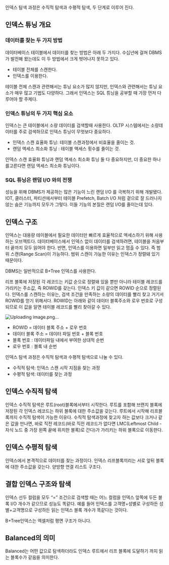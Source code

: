 인덱스 탐색 과정은 수직적 탐색과 수평적 탐색, 두 단계로 이루어 진다.

## 인덱스 튜닝 개요

### 데이터를 찾는 두 가지 방법

데이터베이스 테이블에서 데이터를 찾는 방법은 아래 두 가지다. 수십년에 걸쳐 DBMS가 발전해 왔는데도 이 두 방법에서 크게 벗어나지 못하고 있다. 

- 테이블 전체를 스캔한다.
- 인덱스를 이용한다.

테이블 전체 스캔과 관련해서는 튜닝 요소가 많지 않지만, 인덱스와 관련해서는 튜닝 요소가 매우 많고 기법도 다양하다. 그래서 인덱스는 SQL 튜닝을 공부할 때 가장 먼저 다루어야 할 주제다.

### 인덱스 튜닝의 두 가지 핵심 요소

인덱스는 큰 테이블에서 소량 데이터를 검색할때 사용한다. OLTP 시스템에서는 소량데이터를 주로 검색하므로 인덱스 튜닝이 무엇보다 중요하다.

- 인덱스 스캔 효율화 튜닝: 테이블 스캔과정에서 비효율을 줄이는 것.
- 랜덤 엑세스 최소화 튜닝 : 테이블 액세스 횟수를 줄이는 것.

인덱스 스캔 효율화 튜닝과 랜덤 액세스 최소화 튜닝 둘 다 중요하지만, 더 중요한 하나를고른다면 랜덤 엑세스 최소화 튜닝이다.

### SQL 튜닝은 랜덤 I/O 와의 전쟁

성능을 위해 DBMS가 제공하는 많은 기능이 느린 랜덤 I/O 를 극복하기 위해 개발됐다. IOT, 클러스터, 파티션에서부터 테이블 Prefetch, Batch I/O 처럼 겉으로 잘 드러나지 않는 숨은 기능까지 모두가 그렇다. 이들 기능의 본질은 랜덤 I/O를 줄이는데 있다. 

## 인덱스 구조

인덱스는 대용량 테이블에서 필요한 데이터만 빠르게 효율적으로 엑세스하기 위해 사용하는 오브젝트다. 데이터베이스에서 인덱스 없이 데이터를 검색하려면, 테이블을 처음부터 끝까지 모두 읽어야 한다. 반면, 인덱스를 이용하면 일부만 읽고 멈출 수 있다. 즉 범위 스캔(Range Scan)이 가능하다. 범위 스캔이 가능한 이유는 인덱스가 정렬돼 있기 때문이다. 

DBMS는 일반적으로 B+Tree 인덱스를 사용한다. 

리프 블록에 저장된 각 레코드는 키값 순으로 정렬돼 있을 뿐만 아니라 테이블 레코드를 가리키는 주소값, 즉 ROWID를 갖는다. 인덱스 키 값이 같으면 ROWID 순으로 정렬된다. 인덱스를 스캔하는 이유는, 검색 조건을 만족하는 소량의 데이터를 빨리 찾고 거기서 ROWID를 얻기 위해서다. ROWID는 아래와 같이 데이터 블록주소와 로우 번호로 구성되므로 이 값을 알면 테이블 레코드를 빨리 찾아갈 수 있다.

![Uploading image.png…]()


- ROWID = 데이터 블록 주소 + 로우 번호
- 데이터 블록 주소 = 데이터 파일 번호 + 블록 번호
- 블록 번호 : 데이터파일 내에서 부여한 상대적 순번
- 로우 번호 : 블록 내 순번

인덱스 탐색 과정은 수직적 탐색과 수평적 탐색으로 나눌 수 있다.

- 수직적 탐색: 인덱스 스캔 시작 지점을 찾는 과정
- 수평적 탐색: 데이터를 찾는 과정

## 인덱스 수직적 탐색

인덱스 수직적 탐색은 루트(root)블록에서부터 시작한다. 루트를 포함해 브랜치 블록에 저장된 각 인덱스 레코드는 하위 블록에 대한 주소값을 갖는다. 루트에서 시작해 리프블록까지 수직적 탐색이 가능한 이유다. 수직적 탐색과정에 찾고자 하는 값보다 크거나 같은 값을 만나면, 바로 직전 레코드(바로 직전 레코드가 없다면 LMC(Leftmost Child - 자식 노드 중 가장 왼쪽 끝에 위치한 블록)로 간다)가 가리키는 하위 블록으로 이동한다. 

## 인덱스 수평적 탐색

인덱스에서 본격적으로 데이터를 찾는 과정이다. 인덱스 리프블록끼리는 서로 앞뒤 블록에 대한 주소값을 갖는다. 양방향 연결 리스트 구조다. 

## 결합 인덱스 구조와 탐색

인덱스 선두 컬럼을 모두 “=” 조건으로 검색할 때는 어느 컬럼을 인덱스 앞쪽에 두든 블록 I/O 개수가 같으므로 성능도 똑같다. 예를 들어 인덱스를 고객명+성별로 구성하든 성별+고객명으로 구성하든 읽는 인덱스 블록 개수가 똑같다는 것이다. 

B+Tree인덱스는 엑셀처럼 평면 구조가 아니다. 

## Balanced의 의미

Balanced는 어떤 값으로 탐색하더라도 인덱스 루트에서 리프 블록에 도달하기 까지 읽는 블록수가 같음을 의미한다.
